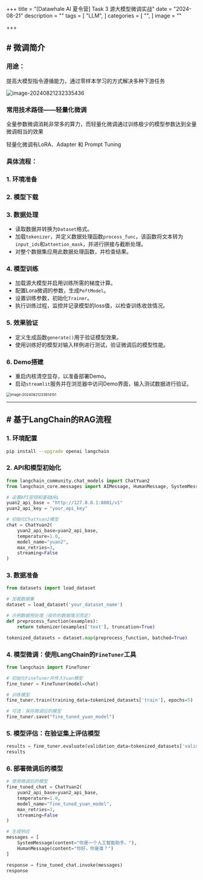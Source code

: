 +++
title = "[Datawhale AI 夏令营] Task 3 源大模型微调实战"
date = "2024-08-21"
description = ""
tags = [
 "LLM",
]
categories = [
 "",
]
image = ""

+++

## # 微调简介

### 用途：

提高大模型指令遵循能力，通过零样本学习的方式解决多种下游任务

![image-20240821232335436](https://typora-picturelib.oss-cn-beijing.aliyuncs.com/image-20240821232335436.png)

### 常用技术路径——轻量化微调

全量参数微调消耗非常多的算力，而轻量化微调通过训练极少的模型参数达到全量微调相当的效果

轻量化微调有LoRA、Adapter 和 Prompt Tuning



### 具体流程：

### **1. 环境准备**

### **2. 模型下载**

### **3. 数据处理**

- 读取数据并转换为`Dataset`格式。
- 加载`tokenizer`，并定义数据处理函数`process_func`，该函数将文本转为`input_ids`和`attention_mask`，并进行拼接与截断处理。
- 对整个数据集应用此数据处理函数，并检查结果。

### **4. 模型训练**

- 加载源大模型并启用训练所需的梯度计算。
- 配置Lora微调的参数，生成`PeftModel`。
- 设置训练参数，初始化`Trainer`。
- 执行训练过程，监控并记录模型的loss值，以检查训练收敛情况。

### **5. 效果验证**

- 定义生成函数`generate()`用于验证模型效果。
- 使用训练好的模型对输入样例进行测试，验证微调后的模型性能。

### **6. Demo搭建**

- 重启内核清空显存，以准备部署Demo。
- 启动`streamlit`服务并在浏览器中访问Demo界面，输入测试数据进行验证。

<img src="https://typora-picturelib.oss-cn-beijing.aliyuncs.com/image-20240821233614151.png" alt="image-20240821233614151" style="zoom:67%;" />

------

## # 基于LangChain的RAG流程

### 1. **环境配置**

```bash
pip install --upgrade openai langchain
```

### 2. **API和模型初始化**

```python
from langchain_community.chat_models import ChatYuan2
from langchain_core.messages import AIMessage, HumanMessage, SystemMessage

# 设置API密钥和基础URL
yuan2_api_base = "http://127.0.0.1:8001/v1"
yuan2_api_key = "your_api_key"

# 初始化ChatYuan2模型
chat = ChatYuan2(
    yuan2_api_base=yuan2_api_base,
    temperature=1.0,
    model_name="yuan2",
    max_retries=3,
    streaming=False
)
```

### 3. **数据准备**

```python
from datasets import load_dataset

# 加载数据集
dataset = load_dataset('your_dataset_name')

# 示例数据预处理（视你的数据情况而定）
def preprocess_function(examples):
    return tokenizer(examples['text'], truncation=True)

tokenized_datasets = dataset.map(preprocess_function, batched=True)
```

### 4. **模型微调**：使用LangChain的`FineTuner`工具

```python
from langchain import FineTuner

# 初始化FineTuner并传入Yuan模型
fine_tuner = FineTuner(model=chat)

# 训练模型
fine_tuner.train(training_data=tokenized_datasets['train'], epochs=5)

# 可选：保存微调后的模型
fine_tuner.save("fine_tuned_yuan_model")
```

### 5. **模型评估**：在验证集上评估模型

```python
results = fine_tuner.evaluate(validation_data=tokenized_datasets['validation'])
results
```

### 6. **部署微调后的模型**

```python
# 使用微调后的模型
fine_tuned_chat = ChatYuan2(
    yuan2_api_base=yuan2_api_base,
    temperature=1.0,
    model_name="fine_tuned_yuan_model",
    max_retries=3,
    streaming=False
)

# 生成响应
messages = [
    SystemMessage(content="你是一个人工智能助手。"),
    HumanMessage(content="你好，你是谁？")
]

response = fine_tuned_chat.invoke(messages)
response
```
